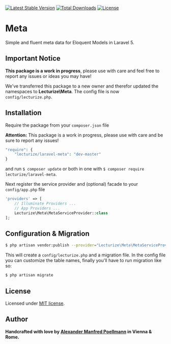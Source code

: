 [![Latest Stable Version](https://poser.pugx.org/lecturize/laravel-meta/v/stable)](https://packagist.org/packages/lecturize/laravel-meta)
[![Total Downloads](https://poser.pugx.org/lecturize/laravel-meta/downloads)](https://packagist.org/packages/lecturize/laravel-meta)
[![License](https://poser.pugx.org/lecturize/laravel-meta/license)](https://packagist.org/packages/lecturize/laravel-meta)

# Meta

Simple and fluent meta data for Eloquent Models in Laravel 5.

## Important Notice

**This package is a work in progress**, please use with care and feel free to report any issues or ideas you may have!

We've transferred this package to a new owner and therefor updated the namespaces to **Lecturize\Meta**. The config file is now `config/lecturize.php`.

## Installation

Require the package from your `composer.json` file

**Attention:** This package is a work in progress, please use with care and be sure to report any issues!

```php
"require": {
	"lecturize/laravel-meta": "dev-master"
}
```

and run `$ composer update` or both in one with `$ composer require lecturize/laravel-meta`.

Next register the service provider and (optional) facade to your `config/app.php` file

```php
'providers' => [
    // Illuminate Providers ...
    // App Providers ...
    Lecturize\Meta\MetaServiceProvider::class
];
```

## Configuration & Migration

```bash
$ php artisan vendor:publish --provider="Lecturize\Meta\MetaServiceProvider"
```

This will create a `config/lecturize.php` and a migration file. In the config file you can customize the table names, finally you'll have to run migration like so:

```bash
$ php artisan migrate
```

## License

Licensed under [MIT license](http://opensource.org/licenses/MIT).

## Author

**Handcrafted with love by [Alexander Manfred Poellmann](https://twitter.com/AMPoellmann) in Vienna &amp; Rome.**